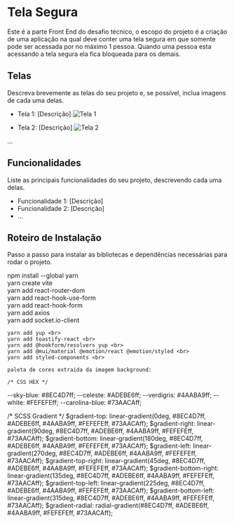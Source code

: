# Tela Segura

Este é a parte Front End do desafio técnico, o escopo do projeto é a criação de uma aplicação na qual deve conter uma tela segura em que somente pode ser acessada por no máximo 1 pessoa.
Quando uma pessoa esta acessando a tela segura ela fica bloqueada para os demais.

## Telas

Descreva brevemente as telas do seu projeto e, se possível, inclua imagens de cada uma delas.

- Tela 1: [Descrição]
  ![Tela 1](/caminho/para/imagem)

- Tela 2: [Descrição]
  ![Tela 2](/caminho/para/imagem)

...

## Funcionalidades

Liste as principais funcionalidades do seu projeto, descrevendo cada uma delas.

- Funcionalidade 1: [Descrição]
- Funcionalidade 2: [Descrição]
- ...

## Roteiro de Instalação

Passo a passo para instalar as bibliotecas e dependências necessárias para rodar o projeto.










npm install --global yarn <br>
yarn create vite <br>
yarn add react-router-dom <br>
yarn add react-hook-use-form <br>
yarn add react-hook-form <br>
yarn add axios <br>
yarn add socket.io-client <br>






    yarn add yup <br>
    yarn add toastify-react <br>
    yarn add @hookform/resolvers yup <br>
    yarn add @mui/material @emotion/react @emotion/styled <br>
    yarn add styled-components <br>

    paleta de cores extraida da imagem background:

    /* CSS HEX */
--sky-blue: #8EC4D7ff;
--celeste: #ADEBE6ff;
--verdigris: #4AABA9ff;
--white: #FEFEFEff;
--carolina-blue: #73AACAff;


/* SCSS Gradient */
$gradient-top: linear-gradient(0deg, #8EC4D7ff, #ADEBE6ff, #4AABA9ff, #FEFEFEff, #73AACAff);
$gradient-right: linear-gradient(90deg, #8EC4D7ff, #ADEBE6ff, #4AABA9ff, #FEFEFEff, #73AACAff);
$gradient-bottom: linear-gradient(180deg, #8EC4D7ff, #ADEBE6ff, #4AABA9ff, #FEFEFEff, #73AACAff);
$gradient-left: linear-gradient(270deg, #8EC4D7ff, #ADEBE6ff, #4AABA9ff, #FEFEFEff, #73AACAff);
$gradient-top-right: linear-gradient(45deg, #8EC4D7ff, #ADEBE6ff, #4AABA9ff, #FEFEFEff, #73AACAff);
$gradient-bottom-right: linear-gradient(135deg, #8EC4D7ff, #ADEBE6ff, #4AABA9ff, #FEFEFEff, #73AACAff);
$gradient-top-left: linear-gradient(225deg, #8EC4D7ff, #ADEBE6ff, #4AABA9ff, #FEFEFEff, #73AACAff);
$gradient-bottom-left: linear-gradient(315deg, #8EC4D7ff, #ADEBE6ff, #4AABA9ff, #FEFEFEff, #73AACAff);
$gradient-radial: radial-gradient(#8EC4D7ff, #ADEBE6ff, #4AABA9ff, #FEFEFEff, #73AACAff);
